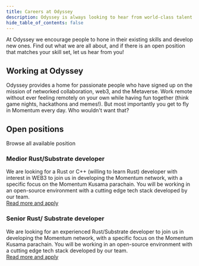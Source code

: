 ```yaml
---
title: Careers at Odyssey
description: Odyssey is always looking to hear from world-class talent interested in making real impact. If you can think out of the box, and are not afraid to get your hands dirty, we want to hear from you!
hide_table_of_contents: false
---
```

At Odyssey we encourage people to hone in their existing skills and develop new ones. Find out what we are all about, and if there is an open position that matches your skill set, let us hear from you!
## Working at Odyssey
Odyssey provides a home for passionate people who have signed up on the mission of networked collaboration, web3, and the Metaverse. Work remote without ever feeling remotely on your own while having fun together (think game nights, hackathons and memes!). But most importantly you get to fly in Momentum every day. Who wouldn't want that?
## Open positions
Browse all available position
### Medior Rust/Substrate developer
We are looking for a Rust or C++ (willing to learn Rust) developer with interest in WEB3 to join us in developing the Momentum network, with a specific focus on the Momentum Kusama parachain. You will be working in an open-source environment with a cutting edge tech stack developed by our team.<br />
[Read more and apply](https://www.linkedin.com/jobs/view/3333949845/?refId=FTMNxv%2FM8m%2Fj0gUjzaxtAQ%3D%3D&trackingId=W8atipKICJW1rHl%2Bx1kvrg%3D%3D)
### Senior Rust/ Substrate developer
We are looking for an experienced Rust/Substrate developer to join us in developing the Momentum network, with a specific focus on the Momentum Kusama parachain. You will be working in an open-source environment with a cutting edge tech stack developed by our team.<br />
[Read more and apply](https://www.linkedin.com/jobs/view/3271260421/?refId=FTMNxv%2FM8m%2Fj0gUjzaxtAQ%3D%3D&trackingId=g7IvjuJFP2KoxApg%2BZ1Aaw%3D%3D)